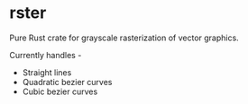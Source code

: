 # rster

Pure Rust crate for grayscale rasterization of vector graphics.

Currently handles -
* Straight lines
* Quadratic bezier curves
* Cubic bezier curves
